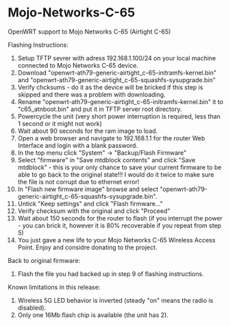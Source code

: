 # Mojo-Networks-C-65
OpenWRT support to Mojo Networks C-65 (Airtight C-65)

Flashing Instructions:
1. Setup TFTP sevrer with adress 192.168.1.100/24 on your local machine connected to Mojo Networks C-65 device.
2. Download "openwrt-ath79-generic-airtight_c-65-initramfs-kernel.bin" and "openwrt-ath79-generic-airtight_c-65-squashfs-sysupgrade.bin"
3. Verify chcksums - do it as the device will be bricked if this step is skipped and there was a problem with downloading.
4. Rename "openwrt-ath79-generic-airtight_c-65-initramfs-kernel.bin" it to "c65_atnboot.bin" and put it in TFTP server root directory.
5. Powercycle the unit (very short power interruption is required, less than 1 second or it might not work)
6. Wait about 90 seconds for the ram image to load.
7. Open a web browser and navigate to 192.168.1.1 for the router Web Interface and login with a blank password.
8. In the top menu click "System" -> "Backup/Flash Firmware"
9. Select "firmware" in "Save mtdblock contents" and click "Save mtdblock" - this is your only chance to save your current firmware to be able to go back to the original state!!! I would do it twice to make sure the file is not corrupt due to ethernet error!
 10. In "Flash new firmware image" browse and select "openwrt-ath79-generic-airtight_c-65-squashfs-sysupgrade.bin".
 11. Untick "Keep settings" and click "Flash firmware..."
12. Verify checksum with the original and click "Proceed"
13. Wait about 150 seconds for the router to flash (if you interrupt the power - you can brick it, however it is 80% recoverable if you repeat from step 5)
14. You just gave a new life to your Mojo Networks C-65 Wireless Access Point. Enjoy and considre donating to the project.

Back to original firmware:
1. Flash the file you had backed up in step 9 of flashing instructions.

Known limitations in this release:
1. Wireless 5G LED behavior is inverted (steady "on" means the radio is disabled).
2. Only one 16Mb flash chip is available (the unit has 2).
